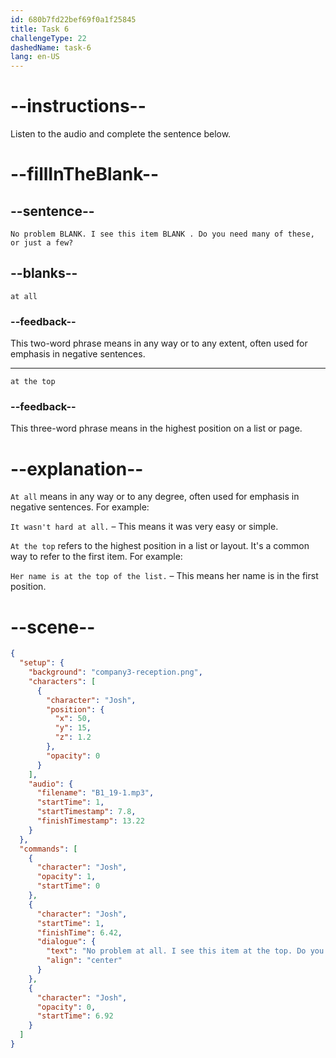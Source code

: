 ```yaml
---
id: 680b7fd22bef69f0a1f25845
title: Task 6
challengeType: 22
dashedName: task-6
lang: en-US
---
```


<!-- (Audio) Josh: No problem at all. I see this item at the top. Do you need many of these, or just a few? -->

# --instructions--

Listen to the audio and complete the sentence below.

# --fillInTheBlank--

## --sentence--

`No problem BLANK. I see this item BLANK . Do you need many of these, or just a few?`

## --blanks--

`at all`

### --feedback--

This two-word phrase means in any way or to any extent, often used for emphasis in negative sentences.

---

`at the top`

### --feedback--

This three-word phrase means in the highest position on a list or page.

# --explanation--

`At all` means in any way or to any degree, often used for emphasis in negative sentences. For example:

`It wasn't hard at all.` – This means it was very easy or simple.

`At the top` refers to the highest position in a list or layout. It's a common way to refer to the first item. For example:

`Her name is at the top of the list.` – This means her name is in the first position.

# --scene--

```json
{
  "setup": {
    "background": "company3-reception.png",
    "characters": [
      {
        "character": "Josh",
        "position": {
          "x": 50,
          "y": 15,
          "z": 1.2
        },
        "opacity": 0
      }
    ],
    "audio": {
      "filename": "B1_19-1.mp3",
      "startTime": 1,
      "startTimestamp": 7.8,
      "finishTimestamp": 13.22
    }
  },
  "commands": [
    {
      "character": "Josh",
      "opacity": 1,
      "startTime": 0
    },
    {
      "character": "Josh",
      "startTime": 1,
      "finishTime": 6.42,
      "dialogue": {
        "text": "No problem at all. I see this item at the top. Do you need many of these or just a few?",
        "align": "center"
      }
    },
    {
      "character": "Josh",
      "opacity": 0,
      "startTime": 6.92
    }
  ]
}
```
